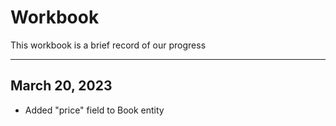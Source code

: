 # Workbook
This workbook is a brief record of our progress

----
## March 20, 2023
     
* Added "price" field to Book entity
